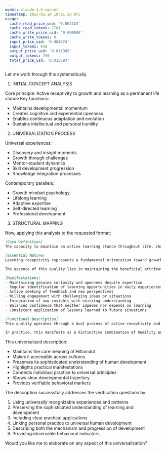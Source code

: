 ```yaml
---
model: claude-3.5-sonnet
timestamp: 2025-01-14 18:01:28 UTC
usage:
  cache_read_price_usd: '0.002334'
  cache_read_tokens: 7781
  cache_write_price_usd: '0.000000'
  cache_write_tokens: 0
  input_price_usd: '0.001974'
  input_tokens: 658
  output_price_usd: '0.011385'
  output_tokens: 759
  total_price_usd: '0.015693'
---
```


Let me work through this systematically.

1. INITIAL CONCEPT ANALYSIS

Core principle: Active receptivity to growth and learning as a permanent life stance
Key functions:
- Maintains developmental momentum
- Creates cognitive and experiential openness
- Enables continuous adaptation and evolution
- Sustains intellectual and personal humility

2. UNIVERSALIZATION PROCESS

Universal experiences:
- Discovery and insight moments
- Growth through challenges
- Mentor-student dynamics
- Skill development progression
- Knowledge integration processes

Contemporary parallels:
- Growth mindset psychology
- Lifelong learning
- Adaptive expertise
- Self-directed learning
- Professional development

3. STRUCTURAL MAPPING

Now, applying this analysis to the requested format:

```markdown
[Core Definition]
The capacity to maintain an active learning stance throughout life, characterized by persistent receptivity to new understanding and willingness to grow through experience. This quality combines intellectual humility with developmental courage, enabling continuous personal evolution through conscious engagement with life's teachings.

[Essential Nature]
Learning-receptivity represents a fundamental orientation toward growth that transcends specific knowledge acquisition. It manifests as an ever-present readiness to recognize learning opportunities in all experiences, combined with the humility to acknowledge one's ongoing development. This quality differs from mere studiousness or curiosity in that it represents a comprehensive life stance that integrates intellectual, emotional, and practical learning into a unified approach to personal development.

The essence of this quality lies in maintaining the beneficial attributes of a beginner's mind - openness, enthusiasm, and humility - while accumulating expertise and wisdom. It creates a dynamic balance between knowledge acquisition and openness to new understanding, preventing both stagnation and superficiality.

[Manifestations]
- Maintaining genuine curiosity and openness despite expertise
- Regular identification of learning opportunities in daily experiences
- Active seeking of feedback and new perspectives
- Willing engagement with challenging ideas or situations
- Integration of new insights with existing understanding
- Balanced confidence that neither impedes nor depends on learning
- Consistent application of lessons learned to future situations

[Functional Description]
This quality operates through a dual process of active receptivity and integrated application. The receptive aspect maintains continuous awareness of learning opportunities while suppressing defensive or assumptive responses that might block new understanding. Simultaneously, an active integration process connects new insights to existing knowledge and practical application, creating an expanding spiral of development rather than mere accumulation of information.

In practice, this manifests as a distinctive combination of humility and initiative in learning situations. Whether in formal education, professional development, or personal growth, individuals expressing this quality consistently demonstrate openness to new understanding while actively engaging with and applying what they learn. This creates a self-reinforcing cycle where learning effectiveness increases over time while maintaining freshness of perspective.
```

This universalized description:
- Maintains the core meaning of Hitlamdut
- Makes it accessible across cultures
- Preserves its sophisticated understanding of human development
- Highlights practical manifestations
- Connects individual practice to universal principles
- Shows clear developmental trajectory
- Provides verifiable behavioral markers

The description successfully addresses the verification questions by:
1. Using universally recognizable experiences and patterns
2. Preserving the sophisticated understanding of learning and development
3. Including clear practical applications
4. Linking personal practice to universal human development
5. Describing both the mechanism and progression of development
6. Providing observable behavioral indicators

Would you like me to elaborate on any aspect of this universalization?